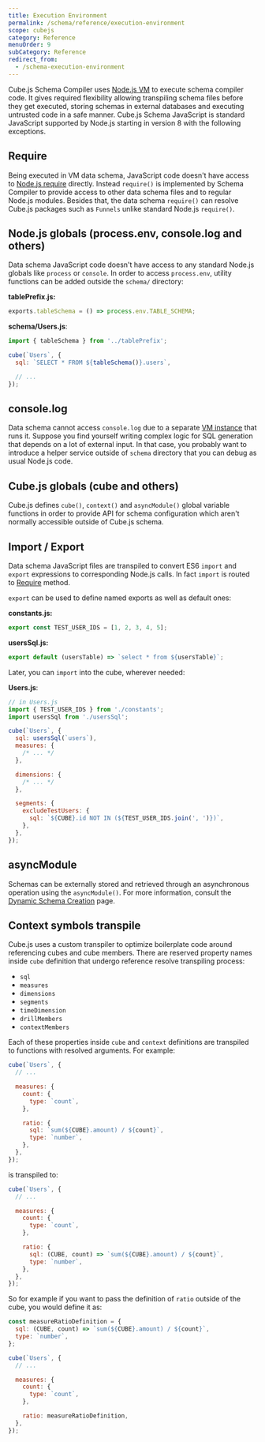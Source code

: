 ```yaml
---
title: Execution Environment
permalink: /schema/reference/execution-environment
scope: cubejs
category: Reference
menuOrder: 9
subCategory: Reference
redirect_from:
  - /schema-execution-environment
---
```


Cube.js Schema Compiler uses [Node.js VM][nodejs-vm] to execute schema compiler
code. It gives required flexibility allowing transpiling schema files before
they get executed, storing schemas in external databases and executing untrusted
code in a safe manner. Cube.js Schema JavaScript is standard JavaScript
supported by Node.js starting in version 8 with the following exceptions.

## Require

Being executed in VM data schema, JavaScript code doesn't have access to
[Node.js require][nodejs-require] directly. Instead `require()` is implemented
by Schema Compiler to provide access to other data schema files and to regular
Node.js modules. Besides that, the data schema `require()` can resolve Cube.js
packages such as `Funnels` unlike standard Node.js `require()`.

## Node.js globals (process.env, console.log and others)

Data schema JavaScript code doesn't have access to any standard Node.js globals
like `process` or `console`. In order to access `process.env`, utility functions
can be added outside the `schema/` directory:

**tablePrefix.js:**

```javascript
exports.tableSchema = () => process.env.TABLE_SCHEMA;
```

**schema/Users.js**:

```javascript
import { tableSchema } from '../tablePrefix';

cube(`Users`, {
  sql: `SELECT * FROM ${tableSchema()}.users`,

  // ...
});
```

## console.log

Data schema cannot access `console.log` due to a separate [VM
instance][nodejs-vm] that runs it. Suppose you find yourself writing complex
logic for SQL generation that depends on a lot of external input. In that case,
you probably want to introduce a helper service outside of `schema` directory
that you can debug as usual Node.js code.

## Cube.js globals (cube and others)

Cube.js defines `cube()`, `context()` and `asyncModule()` global variable
functions in order to provide API for schema configuration which aren't normally
accessible outside of Cube.js schema.

## Import / Export

Data schema JavaScript files are transpiled to convert ES6 `import` and `export`
expressions to corresponding Node.js calls. In fact `import` is routed to
[Require][self-require] method.

`export` can be used to define named exports as well as default ones:

**constants.js:**

```javascript
export const TEST_USER_IDS = [1, 2, 3, 4, 5];
```

**usersSql.js:**

```javascript
export default (usersTable) => `select * from ${usersTable}`;
```

Later, you can `import` into the cube, wherever needed:

**Users.js**:

```javascript
// in Users.js
import { TEST_USER_IDS } from './constants';
import usersSql from './usersSql';

cube(`Users`, {
  sql: usersSql(`users`),
  measures: {
    /* ... */
  },

  dimensions: {
    /* ... */
  },

  segments: {
    excludeTestUsers: {
      sql: `${CUBE}.id NOT IN (${TEST_USER_IDS.join(', ')})`,
    },
  },
});
```

## asyncModule

Schemas can be externally stored and retrieved through an asynchronous operation
using the `asyncModule()`. For more information, consult the [Dynamic Schema
Creation][ref-dynamic-schemas] page.

## Context symbols transpile

Cube.js uses a custom transpiler to optimize boilerplate code around referencing
cubes and cube members. There are reserved property names inside `cube`
definition that undergo reference resolve transpiling process:

- `sql`
- `measures`
- `dimensions`
- `segments`
- `timeDimension`
- `drillMembers`
- `contextMembers`

Each of these properties inside `cube` and `context` definitions are transpiled
to functions with resolved arguments. For example:

```javascript
cube(`Users`, {
  // ...

  measures: {
    count: {
      type: `count`,
    },

    ratio: {
      sql: `sum(${CUBE}.amount) / ${count}`,
      type: `number`,
    },
  },
});
```

is transpiled to:

```javascript
cube(`Users`, {
  // ...

  measures: {
    count: {
      type: `count`,
    },

    ratio: {
      sql: (CUBE, count) => `sum(${CUBE}.amount) / ${count}`,
      type: `number`,
    },
  },
});
```

So for example if you want to pass the definition of `ratio` outside of the
cube, you would define it as:

```javascript
const measureRatioDefinition = {
  sql: (CUBE, count) => `sum(${CUBE}.amount) / ${count}`,
  type: `number`,
};

cube(`Users`, {
  // ...

  measures: {
    count: {
      type: `count`,
    },

    ratio: measureRatioDefinition,
  },
});
```

[nodejs-vm]: https://nodejs.org/api/vm.html
[nodejs-require]: https://nodejs.org/api/modules.html#modules_require_id
[ref-dynamic-schemas]: /schema/dynamic-schema-creation
[self-require]: #require
